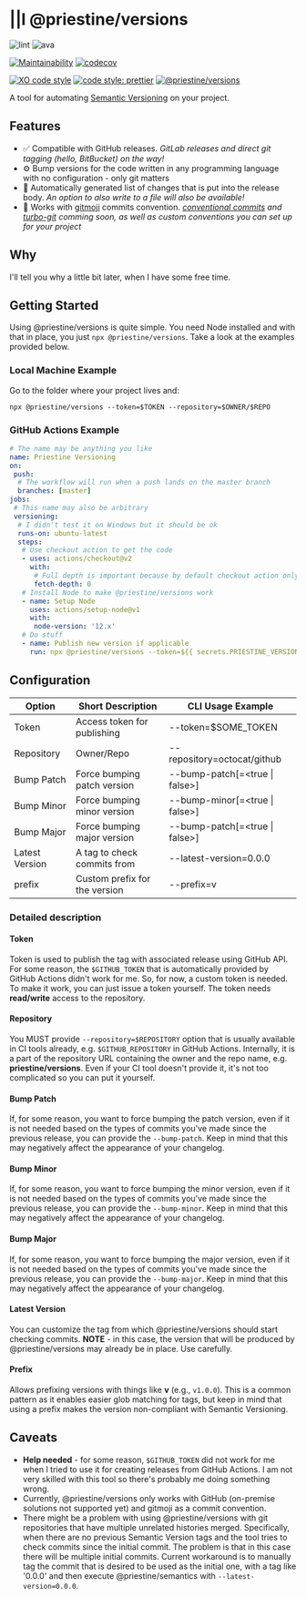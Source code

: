 # ||l @priestine/versions

![lint](https://github.com/priestine/versions/workflows/lint/badge.svg)
![ava](https://github.com/priestine/versions/workflows/AVA/badge.svg)

[![Maintainability](https://api.codeclimate.com/v1/badges/47fea726a5dfd86413cf/maintainability)](https://codeclimate.com/github/priestine/versions/maintainability)
[![codecov](https://codecov.io/gh/priestine/versions/branch/master/graph/badge.svg)](https://codecov.io/gh/priestine/versions)

[![XO code style](https://img.shields.io/badge/code_style-XO-5ed9c7.svg)](https://github.com/xojs/xo)
[![code style: prettier](https://img.shields.io/badge/code_style-prettier-ff69b4.svg)](https://github.com/prettier/prettier)
[![@priestine/versions](https://img.shields.io/badge/versioning-%40priestine%2Fversions-E76D83.svg)](https://github.com/priestine/versions)

A tool for automating [Semantic Versioning](https://semver.org) on your project.

## Features

- ✅ Compatible with GitHub releases. _GitLab releases and direct git tagging (hello, BitBucket) on the way!_
- ⚙️ Bump versions for the code written in any programming language with no configuration - only git matters
- 📝 Automatically generated list of changes that is put into the release body. _An option to also write to a file will also be available!_
- 🤔 Works with [gitmoji](https://gitmoji.carloscuesta.me) commits convention. _[conventional commits](https://www.conventionalcommits.org/en/v1.0.0/) and [turbo-git](https://github.com/labs-js/turbo-git) comming soon, as well as custom conventions you can set up for your project_

## Why

I'll tell you why a little bit later, when I have some free time.

## Getting Started

Using @priestine/versions is quite simple. You need Node installed and with that in place, you just `npx @priestine/versions`. Take a look at the examples provided below.

### Local Machine Example

Go to the folder where your project lives and:

```shell
npx @priestine/versions --token=$TOKEN --repository=$OWNER/$REPO
```

### GitHub Actions Example

```yml
# The name may be anything you like
name: Priestine Versioning
on:
 push:
  # The workflow will run when a push lands on the master branch
  branches: [master]
jobs:
 # This name may also be arbitrary
 versioning:
  # I didn't test it on Windows but it should be ok
  runs-on: ubuntu-latest
  steps:
   # Use checkout action to get the code
   - uses: actions/checkout@v2
     with:
      # Full depth is important because by default checkout action only fetches one commit
      fetch-depth: 0
   # Install Node to make @priestine/versions work
   - name: Setup Node
     uses: actions/setup-node@v1
     with:
      node-version: '12.x'
   # Do stuff
   - name: Publish new version if applicable
     run: npx @priestine/versions --token=${{ secrets.PRIESTINE_VERSIONS_TOKEN }} --repository=$GITHUB_REPOSITORY
```

## Configuration

| Option         | Short Description             | CLI Usage Example              |
| -------------- | ----------------------------- | ------------------------------ |
| Token          | Access token for publishing   | --token=\$SOME_TOKEN           |
| Repository     | Owner/Repo                    | --repository=octocat/github    |
| Bump Patch     | Force bumping patch version   | --bump-patch[=<true \| false>] |
| Bump Minor     | Force bumping minor version   | --bump-minor[=<true \| false>] |
| Bump Major     | Force bumping major version   | --bump-patch[=<true \| false>] |
| Latest Version | A tag to check commits from   | --latest-version=0.0.0         |
| prefix         | Custom prefix for the version | --prefix=v                     |

### Detailed description

#### Token

Token is used to publish the tag with associated release using GitHub API. For some reason, the `$GITHUB_TOKEN` that is automatically provided by GitHub Actions didn't work for me. So, for now, a custom token is needed. To make it work, you can just issue a token yourself. The token needs **read/write** access to the repository.

#### Repository

You MUST provide `--repository=$REPOSITORY` option that is usually available in CI tools already, e.g. `$GITHUB_REPOSITORY` in GitHub Actions. Internally, it is a part of the repository URL containing the owner and the repo name, e.g. **priestine/versions**. Even if your CI tool doesn't provide it, it's not too complicated so you can put it yourself.

#### Bump Patch

If, for some reason, you want to force bumping the patch version, even if it is not needed based on the types of commits you've made since the previous release, you can provide the `--bump-patch`. Keep in mind that this may negatively affect the appearance of your changelog.

#### Bump Minor

If, for some reason, you want to force bumping the minor version, even if it is not needed based on the types of commits you've made since the previous release, you can provide the `--bump-minor`. Keep in mind that this may negatively affect the appearance of your changelog.

#### Bump Major

If, for some reason, you want to force bumping the major version, even if it is not needed based on the types of commits you've made since the previous release, you can provide the `--bump-major`. Keep in mind that this may negatively affect the appearance of your changelog.

#### Latest Version

You can customize the tag from which @priestine/versions should start checking commits. **NOTE** - in this case, the version that will be produced by @priestine/versions may already be in place. Use carefully.

#### Prefix

Allows prefixing versions with things like **v** (e.g., `v1.0.0`). This is a common pattern as it enables easier glob matching for tags, but keep in mind that using a prefix makes the version non-compliant with Semantic Versioning.

## Caveats

- **Help needed** - for some reason, `$GITHUB_TOKEN` did not work for me when I tried to use it for creating releases from GitHub Actions. I am not very skilled with this tool so there's probably me doing something wrong.
- Currently, @priestine/versions only works with GitHub (on-premise solutions not supported yet) and gitmoji as a commit convention.
- There might be a problem with using @priestine/versions with git repositories that have multiple unrelated histories merged. Specifically, when there are no previous Semantic Version tags and the tool tries to check commits since the initial commit. The problem is that in this case there will be multiple initial commits. Current workaround is to manually tag the commit that is desired to be used as the initial one, with a tag like '0.0.0' and then execute @priestine/semantics with `--latest-version=0.0.0`.
